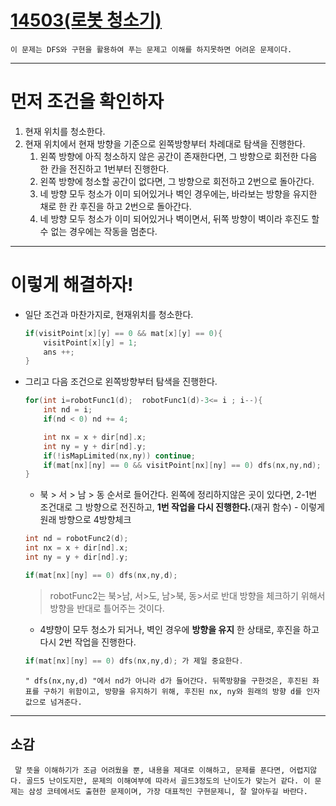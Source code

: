 # [14503(로봇 청소기)](14503.cpp)

```이 문제는 DFS와 구현을 활용하여 푸는 문제고 이해를 하지못하면 어려운 문제이다.```

<hr>

# 먼저 조건을 확인하자

1. 현재 위치를 청소한다.
2. 현재 위치에서 현재 방향을 기준으로 왼쪽방향부터 차례대로 탐색을 진행한다.
   1. 왼쪽 방향에 아직 청소하지 않은 공간이 존재한다면, 그 방향으로 회전한 다음 한 칸을 전진하고 1번부터 진행한다.
   2. 왼쪽 방향에 청소할 공간이 없다면, 그 방향으로 회전하고 2번으로 돌아간다.
   3. 네 방향 모두 청소가 이미 되어있거나 벽인 경우에는, 바라보는 방향을 유지한 채로 한 칸 후진을 하고 2번으로 돌아간다.
   4. 네 방향 모두 청소가 이미 되어있거나 벽이면서, 뒤쪽 방향이 벽이라 후진도 할 수 없는 경우에는 작동을 멈춘다.

<hr>

# 이렇게 해결하자!

* 일단 조건과 마찬가지로, 현재위치를 청소한다.
    ```C++ 
    if(visitPoint[x][y] == 0 && mat[x][y] == 0){
        visitPoint[x][y] = 1;
        ans ++;
    } 
    ```

* 그리고 다음 조건으로 왼쪽방향부터 탐색을 진행한다.
    ```C++
    for(int i=robotFunc1(d);  robotFunc1(d)-3<= i ; i--){
        int nd = i;
        if(nd < 0) nd += 4;

        int nx = x + dir[nd].x;
        int ny = y + dir[nd].y;
        if(!isMapLimited(nx,ny)) continue;
        if(mat[nx][ny] == 0 && visitPoint[nx][ny] == 0) dfs(nx,ny,nd);
    }
    ```
    * 북 > 서 > 남 > 동 순서로 들어간다. 왼쪽에 정리하지않은 곳이 있다면, 2-1번 조건대로 그 방향으로 전진하고, **1번 작업을 다시 진행한다.**(재귀 함수) - 이렇게 원래 방향으로 4방향체크

    ```C++
    int nd = robotFunc2(d);
    int nx = x + dir[nd].x;
    int ny = y + dir[nd].y;

    if(mat[nx][ny] == 0) dfs(nx,ny,d);
    ```
    >robotFunc2는 북>남, 서>도, 남>북, 동>서로 반대 방향을 체크하기 위해서 방향을 반대로 틀어주는 것이다.
    * 4뱡향이 모두 청소가 되거나, 벽인 경우에 **방향을 유지** 한 상태로, 후진을 하고 다시 2번 작업을 진행한다.
  
    ```C++ 
    if(mat[nx][ny] == 0) dfs(nx,ny,d); 가 제일 중요한다.
    ```

    ```" dfs(nx,ny,d) "에서 nd가 아니라 d가 들어간다. 뒤쪽방향을 구한것은, 후진된 좌표를 구하기 위함이고, 방향을 유지하기 위해, 후진된 nx, ny와 원래의 방향 d를 인자값으로 넘겨준다.```

<hr>

## 소감
``` 말 뜻을 이해하기가 조금 어려웠을 뿐, 내용을 제대로 이해하고, 문제를 푼다면, 어렵지않다. 골드5 난이도지만, 문제의 이해여부에 따라서 골드3정도의 난이도가 맞는거 같다. 이 문제는 삼성 코테에서도 출현한 문제이며, 가장 대표적인 구현문제니, 잘 알아두길 바란다.```
